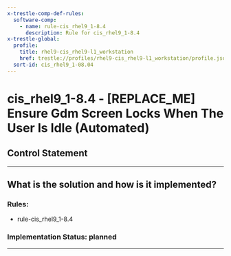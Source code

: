 ```yaml
---
x-trestle-comp-def-rules:
  software-comp:
    - name: rule-cis_rhel9_1-8.4
      description: Rule for cis_rhel9_1-8.4
x-trestle-global:
  profile:
    title: rhel9-cis_rhel9-l1_workstation
    href: trestle://profiles/rhel9-cis_rhel9-l1_workstation/profile.json
  sort-id: cis_rhel9_1-08.04
---
```


# cis_rhel9_1-8.4 - \[REPLACE_ME\] Ensure Gdm Screen Locks When The User Is Idle (Automated)

## Control Statement

______________________________________________________________________

## What is the solution and how is it implemented?

<!-- For implementation status enter one of: implemented, partial, planned, alternative, not-applicable -->

<!-- Note that the list of rules under ### Rules: is read-only and changes will not be captured after assembly to JSON -->

<!-- Add control implementation description here for control: cis_rhel9_1-8.4 -->

### Rules:

  - rule-cis_rhel9_1-8.4

### Implementation Status: planned

______________________________________________________________________
